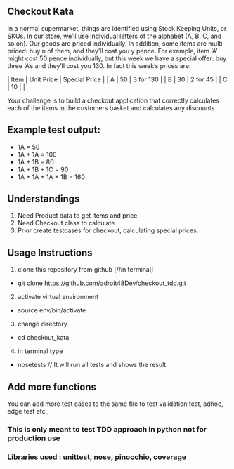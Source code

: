 ## Checkout Kata

In a normal supermarket, things are identified using Stock Keeping Units, or SKUs. In
our store, we’ll use individual letters of the alphabet (A, B, C, and so on). Our goods are
priced individually. In addition, some items are multi-priced: buy n of them, and they’ll
cost you y pence. For example, item ‘A’ might cost 50 pence individually, but this week
we have a special offer: buy three ‘A’s and they’ll cost you 130. In fact this week’s prices
are:

| Item | Unit Price | Special Price |
| A    | 50         | 3 for 130     |
| B    | 30         | 2 for 45      |
| C    | 10         |               |

Your challenge is to build a checkout application that correctly calculates each of the
items in the customers basket and calculates any discounts

## Example test output:
* 1A = 50
* 1A + 1A = 100
* 1A + 1B = 80
* 1A + 1B + 1C = 90
* 1A + 1A + 1A + 1B = 160

## Understandings
1) Need Product data to get items and price 
2) Need Checkout class to calculate
3) Prior create testcases for checkout, calculating special prices.

## Usage Instructions
1) clone this repository from github [//in terminal]
- git clone https://github.com/adroit48Dev/checkout_tdd.git

2) activate virtual environment
- source env/bin/activate

3) change directory
- cd checkout_kata

4) in terminal type
- nosetests // It will run all tests and shows the result.

## Add more functions
You can add more test cases to the same file to test validation test, adhoc, edge test etc.,

### This is only meant to test TDD approach in python not for production use
### Libraries used : unittest, nose, pinocchio, coverage

